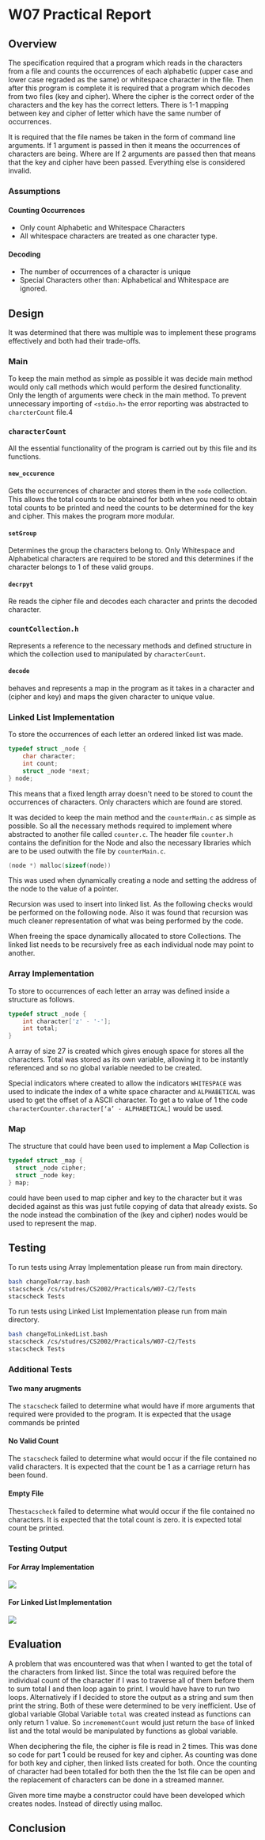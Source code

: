 # W07 Practical Report

## Overview

The specification required that a program which reads in the characters from a file and counts the occurrences of each alphabetic (upper case and lower case regraded as the same) or whitespace character in the file. Then after this program is complete it is required that a program which decodes from two files (key and cipher). Where the cipher is the correct order of the characters and the key has the correct letters. There is 1-1 mapping between key and cipher of letter which have the same number of occurrences. 

It is required that the file names be taken in the form of command line arguments.  If 1 argument is passed in then it means the occurrences of characters are being. Where are If 2 arguments are passed then that means that the key and cipher have been passed. Everything else is considered invalid.

### Assumptions

#### Counting Occurrences

* Only count Alphabetic and Whitespace Characters
* All whitespace characters are treated as one character type.

#### Decoding

* The number of occurrences of a character is unique
* Special Characters other than: Alphabetical and Whitespace are ignored.

## Design

It was determined that there was multiple was to implement these programs effectively and both had their trade-offs.

### Main

To keep the main method as simple as possible it was decide main method would only call methods which would perform the desired functionality. Only the length of arguments were check in the main method. To prevent unnecessary importing of `<stdio.h>` the error reporting was abstracted to `charcterCount` file.4

### `characterCount`

All the essential functionality of the program is carried out by this file and its functions.

#### `new_occurence`

Gets the occurrences of character and stores them in the `node` collection. This allows the total counts to be obtained for both when you need to obtain total counts to be printed and need the counts to be determined for the key and cipher. This makes the program more modular.

#### `setGroup`

Determines the group the characters belong to. Only Whitespace and Alphabetical characters are required to be stored and this determines if the character belongs to 1 of these valid groups.

#### `decrpyt`

Re reads the cipher file and decodes each character and prints the decoded character.

### `countCollection.h`

Represents a reference to the necessary methods and defined structure in which the collection used to manipulated by `characterCount`.

#### `decode`

behaves and represents a map in the program as it takes in a character and (cipher and key) and maps the given character to unique value.

### Linked List Implementation

To store the occurrences of each letter an ordered linked list was made.

```c
typedef struct _node {
    char character;
    int count;
    struct _node *next;
} node;
```

This means that a fixed length array doesn't need to be stored to count the occurrences of characters. Only characters which are found are stored. 

It was decided to keep the main method and the `counterMain.c` as simple as possible. So all the necessary methods required to implement where abstracted to another file called `counter.c`. The header file `counter.h` contains the definition for the Node and also the necessary libraries which are to be used outwith the file by `counterMain.c`.

```c
(node *) malloc(sizeof(node))
```

This was used when dynamically creating a node and setting the address of the node to the value of a pointer.

Recursion was used to insert into linked list. As the following checks would be performed on the following node. Also it was found that recursion was much cleaner representation of what was being performed by the code.

When freeing the space dynamically allocated to store Collections. The linked list needs to be recursively free as each individual node may point to another.

### Array Implementation

To store to occurrences of each letter an array was defined inside a structure as follows.

```c
typedef struct _node {
    int character['z' - '-'];
    int total;
}
```

A array of size 27 is created which gives enough space for stores all the characters. Total was stored as its own variable, allowing it to be instantly referenced and so no global variable needed to be created. 

Special indicators where created to allow the indicators `WHITESPACE` was used to indicate the index of a white space character and `ALPHABETICAL`  was used to get the offset of a ASCII character. To get a to value of 1 the code `characterCounter.character[‘a’ - ALPHABETICAL]` would be used.

### Map

The structure that could have been used to implement a Map Collection is

```c
typedef struct _map {
  struct _node cipher;
  struct _node key;
} map;
```

could have been used to map cipher and key to the character but it was decided against as this was just futile copying of data that already exists. So the node instead the combination of the (key and cipher) nodes would be used to represent the map.

## Testing

To run tests using Array Implementation please run from main directory.

```bash
bash changeToArray.bash
stacscheck /cs/studres/CS2002/Practicals/W07-C2/Tests
stacscheck Tests
```

To run tests using Linked List Implementation please run from main directory.

```bash
bash changeToLinkedList.bash
stacscheck /cs/studres/CS2002/Practicals/W07-C2/Tests
stacscheck Tests
```

### Additional Tests

#### Two many arugments

The `stacscheck` failed to determine what would have if more arguments that required were provided to the program. It is expected that the usage commands be printed

#### No Valid Count

The `stacscheck` failed to determine what would occur if the file contained no valid characters. It is expected that the count be 1 as a carriage return has been found.

#### Empty File

The`stacscheck` failed to determine what would occur if the file contained no characters. It is expected that the total count is zero. it is expected total count be printed.

### Testing Output

#### For Array Implementation

![](images/stacscheck_for_array.png)

#### For Linked List Implementation

![](images/stacscheck_for_LinkedList.png)

## Evaluation

A problem that was encountered was that when I wanted to get the total of the characters from linked list. Since the total was required before the individual count of the character if I was to traverse all of them before them to sum total I and then loop again to print. I would have have to run two loops. Alternatively if I decided to store the output as a string and sum then print the string. Both of these were determined to be very inefficient. Use of global variable Global Variable `total` was created instead as functions can only return 1 value. So `incremementCount` would just return the `base` of linked list and the total would be manipulated by functions as global variable.

When deciphering the file, the cipher is file is read in 2 times. This was done so code for part 1 could be reused for key and cipher. As counting was done for both key and cipher, then linked lists created for both. Once the counting of character had been totalled for both then the the 1st file can be open and the replacement of characters can be done in a streamed manner. 

Given more time maybe a constructor could have been developed which creates nodes. Instead of directly using malloc.

## Conclusion


